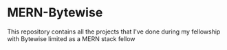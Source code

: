 # MERN-Bytewise
This repository contains all the projects that I've done during my fellowship with Bytewise limited as a MERN stack fellow
